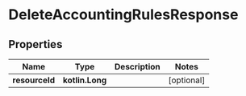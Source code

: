 
# DeleteAccountingRulesResponse

## Properties
| Name | Type | Description | Notes |
| ------------ | ------------- | ------------- | ------------- |
| **resourceId** | **kotlin.Long** |  |  [optional] |



